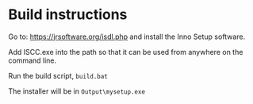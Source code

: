 # Build instructions

Go to: https://jrsoftware.org/isdl.php and install the Inno Setup software.

Add ISCC.exe into the path so that it can be used from anywhere on the command line.

Run the build script, `build.bat`

The installer will be in `Output\mysetup.exe`